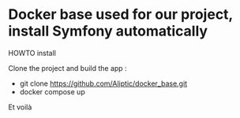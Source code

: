# Docker base used for our project, install Symfony automatically

HOWTO install

Clone the project and build the app :
- git clone https://github.com/Aliptic/docker_base.git
- docker compose up

Et voilà
